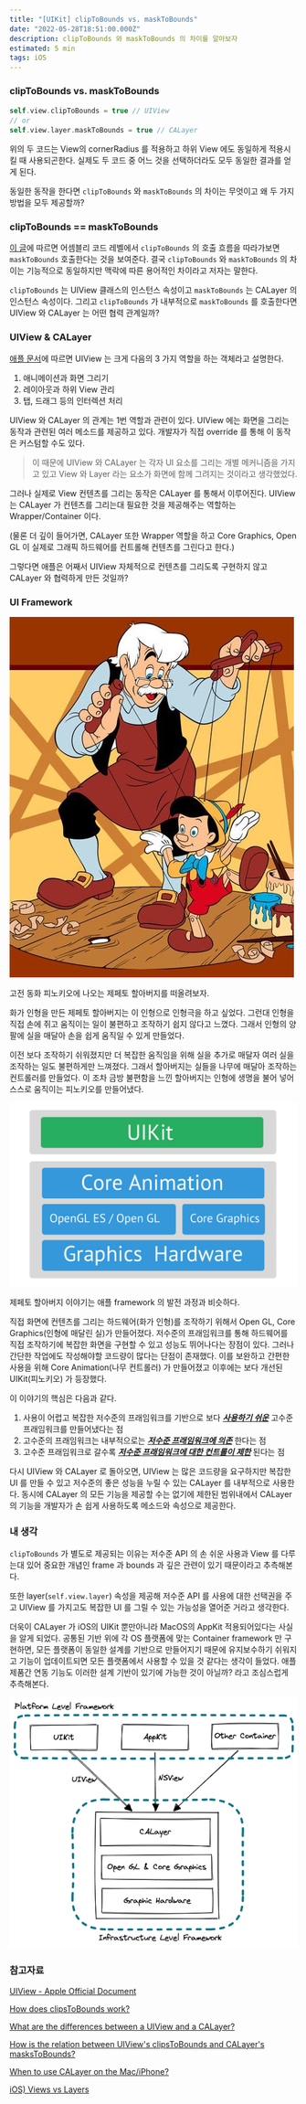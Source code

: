 ```yaml
---
title: "[UIKit] clipToBounds vs. maskToBounds"
date: "2022-05-28T18:51:00.000Z"
description: clipToBounds 와 maskToBounds 의 차이를 알아보자
estimated: 5 min
tags: iOS
---
```


### clipToBounds vs. maskToBounds

```Swift
self.view.clipToBounds = true // UIView
// or
self.view.layer.maskToBounds = true // CALayer
```

위의 두 코드는 View의 cornerRadius 를 적용하고 하위 View 에도 동일하게 적용시킬 때 사용되곤한다.
실제도 두 코드 중 어느 것을 선택하더라도 모두 동일한 결과를 얻게 된다.

동일한 동작을 한다면 `clipToBounds` 와 `maskToBounds` 의 차이는 무엇이고 왜 두 가지 방법을 모두 제공할까?

### clipToBounds == maskToBounds

[이 글](https://stackoverflow.com/questions/1177775/how-is-the-relation-between-uiviews-clipstobounds-and-calayers-maskstobounds/1177978#1177978)에 따르면 어셈블리 코드 레벨에서 `clipToBounds` 의 호출 흐름을 따라가보면 `maskToBounds` 호출한다는 것을 보여준다. 결국 `clipToBounds` 와 `maskToBounds` 의 차이는 기능적으로 동일하지만 맥락에 따른 용어적인 차이라고 저자는 말한다.

`clipToBounds` 는 UIView 클래스의 인스턴스 속성이고 `maskToBounds` 는 CALayer 의 인스턴스 속성이다. 그리고 `clipToBounds` 가 내부적으로 `maskToBounds` 를 호출한다면 UIView 와 CALayer 는 어떤 협력 관계일까?

### UIView & CALayer

[애플 문서](https://developer.apple.com/documentation/uikit/uiview)에 따르면 UIView 는 크게 다음의 3 가지 역할을 하는 객체라고 설명한다.

1. 애니메이션과 화면 그리기
2. 레이아웃과 하위 View 관리
3. 탭, 드래그 등의 인터렉션 처리

UIView 와 CALayer 의 관계는 1번 역할과 관련이 있다. UIView 에는 화면을 그리는 동작과 관련된 여러 메소드를 제공하고 있다. 개발자가 직접 override 를 통해 이 동작은 커스텀할 수도 있다.

> 이 때문에 UIView 와 CALayer 는 각자 UI 요소를 그리는 개별 메커니즘을 가지고 있고 View 와 Layer 라는 요소가 화면에 함께 그려지는 것이라고 생각했었다.

그러나 실제로 View 컨텐츠를 그리는 동작은 CALayer 를 통해서 이루어진다. UIView 는 CALayer 가 컨텐츠를 그리는대 필요한 것을 제공해주는 역할하는 Wrapper/Container 이다.

(물론 더 깊이 들어가면, CALayer 또한 Wrapper 역할을 하고 Core Graphics, Open GL 이 실제로 그래픽 하드웨어를 컨트롤해 컨텐츠를 그린다고 한다.)

그렇다면 애플은 어째서 UIView 자체적으로 컨텐츠를 그리도록 구현하지 않고 CALayer 와 협력하게 만든 것일까?

### UI Framework

![pnokio](./pnokio.png)

고전 동화 피노키오에 나오는 제페토 할아버지를 떠올려보자.

화가 인형을 만든 제페토 할아버지는 이 인형으로 인형극을 하고 싶었다. 그런대 인형을 직접 손에 쥐고 움직이는 일이 불편하고 조작하기 쉽지 않다고 느꼈다. 그래서 인형의 양 팔에 실을 매달아 손을 쉽게 움직일 수 있게 만들었다.

이전 보다 조작하기 쉬워졌지만 더 복잡한 움직임을 위해 실을 추가로 매달자 여러 실을 조작하는 일도 불편하게만 느껴졌다. 그래서 할아버지는 실들을 나무에 매달아 조작하는 컨트롤러를 만들었다. 이 조차 금방 불편함을 느낀 할아버지는 인형에 생명을 불어 넣어 스스로 움직이는 피노키오를 만들어냈다.

![framework](./calayer-intro.png)

제페토 할아버지 이야기는 애플 framework 의 발전 과정과 비슷하다.

직접 화면에 컨텐츠를 그리는 하드웨어(화가 인형)를 조작하기 위해서 Open GL, Core Graphics(인형에 매달린 실)가 만들어졌다. 저수준의 프래임워크를 통해 하드웨어를 직접 조작하기에 복잡한 화면을 구현할 수 있고 성능도 뛰어나다는 장점이 있다. 그러나 간단한 작업에도 작성해야할 코드량이 많다는 단점이 존재했다. 이를 보완하고 간편한 사용을 위해 Core Animation(나무 컨트롤러) 가 만들어졌고 이후에는 보다 개선된 UIKit(피노키오) 가 등장했다.

이 이야기의 핵심은 다음과 같다.

1. 사용이 어렵고 복잡한 저수준의 프래임워크를 기반으로 보다 <ins>**_사용하기 쉬운_**</ins> 고수준 프래임워크를 만들어냈다는 점
2. 고수준의 프래임워크는 내부적으로는 <ins>**_저수준 프래임워크에 의존_**</ins> 한다는 점
3. 고수준 프래임워크로 갈수록 <ins>**_저수준 프래임워크에 대한 컨트롤이 제한_**</ins> 된다는 점

다시 UIView 와 CALayer 로 돌아오면, UIView 는 많은 코드량을 요구하지만 복잡한 UI 를 만들 수 있고 저수준의 좋은 성능을 누릴 수 있는 CALayer 를 내부적으로 사용한다. 동시에 CALayer 의 모든 기능을 제공할 수는 없기에 제한된 범위내에서 CALayer 의 기능을 개발자가 손 쉽게 사용하도록 메소드와 속성으로 제공한다.

### 내 생각

`clipToBounds` 가 별도로 제공되는 이유는 저수준 API 의 손 쉬운 사용과 View 를 다루는대 있어 중요한 개념인 frame 과 bounds 과 깊은 관련이 있기 때문이라고 추측해본다.

또한 layer(`self.view.layer`) 속성을 제공해 저수준 API 를 사용에 대한 선택권을 주고 UIView 를 가지고도 복잡한 UI 를 그릴 수 있는 가능성을 열어준 거라고 생각한다.

더욱이 CALayer 가 iOS의 UIKit 뿐만아니라 MacOS의 AppKit 적용되어있다는 사실을 알게 되었다. 공통된 기반 위에 각 OS 플랫폼에 맞는 Container framework 만 구현하면, 모든 플랫폼이 동일한 설계를 기반으로 만들어지기 때문에 유지보수하기 쉬워지고 기능이 업데이트되면 모든 플랫폼에서 사용할 수 있을 것 같다는 생각이 들었다. 애플 제품간 연동 기능도 이러한 설계 기반이 있기에 가능한 것이 아닐까? 라고 조심스럽게 추측해본다.

![big-picture](./big-picture.png)

### 참고자료

[UIView - Apple Official Document](https://developer.apple.com/documentation/uikit/uiview)

[How does clipsToBounds work?](https://stackoverflow.com/questions/20449256/how-does-clipstobounds-work/20449468#20449468)

[What are the differences between a UIView and a CALayer?](https://stackoverflow.com/questions/7826306/what-are-the-differences-between-a-uiview-and-a-calayer/7827488#7827488)

[How is the relation between UIView's clipsToBounds and CALayer's masksToBounds?](https://stackoverflow.com/questions/1177775/how-is-the-relation-between-uiviews-clipstobounds-and-calayers-maskstobounds/1177978#1177978)

[When to use CALayer on the Mac/iPhone?](https://stackoverflow.com/questions/1447598/when-to-use-calayer-on-the-mac-iphone/1449201#1449201)

[iOS) Views vs Layers](https://velog.io/@songtaehwan/iOS-Views-vs-Layers)
